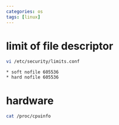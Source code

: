 ```yaml
---
categories: os
tags: [linux]    
---
```


# limit of file descriptor
```sh
vi /etc/security/limits.conf
```
```
* soft nofile 605536  
* hard nofile 605536
```

# hardware
```sh
cat /proc/cpuinfo
```